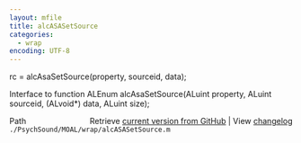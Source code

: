 ```yaml
---
layout: mfile
title: alcASASetSource
categories:
  - wrap
encoding: UTF-8
---
```


rc = alcAsaSetSource\(property, sourceid, data\);

Interface to function ALEnum alcAsaSetSource\(ALuint property, ALuint sourceid, \(ALvoid\*\) data, ALuint size\);


<div class="code_header" style="text-align:right;">
  <span style="float:left;">Path&nbsp;&nbsp;</span> <span class="counter">Retrieve <a href=
  "https://raw.github.com/Psychtoolbox-3/Psychtoolbox-3/beta/./PsychSound/MOAL/wrap/alcASASetSource.m">current version from GitHub</a> | View <a href=
  "https://github.com/Psychtoolbox-3/Psychtoolbox-3/commits/beta/./PsychSound/MOAL/wrap/alcASASetSource.m">changelog</a></span>
</div>
<div class="code">
  <code>./PsychSound/MOAL/wrap/alcASASetSource.m</code>
</div>
